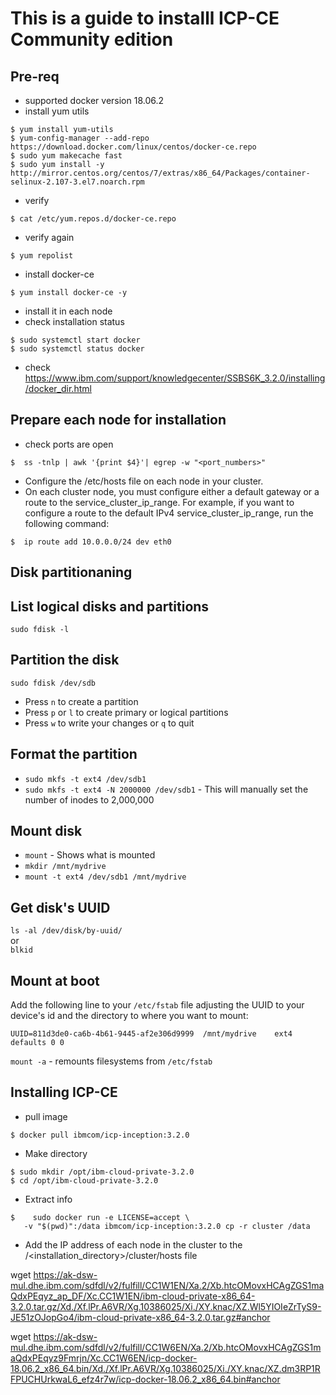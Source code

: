 # This is a guide to installl ICP-CE Community edition 

## Pre-req
- supported docker version 18.06.2
- install yum utils
```
$ yum install yum-utils
$ yum-config-manager --add-repo https://download.docker.com/linux/centos/docker-ce.repo
$ sudo yum makecache fast
$ sudo yum install -y http://mirror.centos.org/centos/7/extras/x86_64/Packages/container-selinux-2.107-3.el7.noarch.rpm
```
- verify 
```
$ cat /etc/yum.repos.d/docker-ce.repo
```
- verify again
```
$ yum repolist
```
- install docker-ce
```
$ yum install docker-ce -y
```
- install it in each node
-  check installation status
```
$ sudo systemctl start docker
$ sudo systemctl status docker
```
- check https://www.ibm.com/support/knowledgecenter/SSBS6K_3.2.0/installing/docker_dir.html

## Prepare each node for installation

- check ports are open
```
$  ss -tnlp | awk '{print $4}'| egrep -w "<port_numbers>"
```

- Configure the /etc/hosts file on each node in your cluster.
- On each cluster node, you must configure either a default gateway or a route to the service_cluster_ip_range.
For example, if you want to configure a route to the default IPv4 service_cluster_ip_range, run the following command:
```
$  ip route add 10.0.0.0/24 dev eth0
```


## Disk partitionaning 

## List logical disks and partitions
`sudo fdisk -l`

## Partition the disk
`sudo fdisk /dev/sdb`

* Press `n` to create a partition
* Press `p` or `l` to create primary or logical partitions
* Press `w` to write your changes or `q` to quit

## Format the partition

* `sudo mkfs -t ext4 /dev/sdb1`
* `sudo mkfs -t ext4 -N 2000000 /dev/sdb1` - This will manually set the number of inodes to 2,000,000

## Mount disk
* `mount` - Shows what is mounted
* `mkdir /mnt/mydrive`
* `mount -t ext4 /dev/sdb1 /mnt/mydrive`

## Get disk's UUID
`ls -al /dev/disk/by-uuid/`  
or  
`blkid`

## Mount at boot

Add the following line to your `/etc/fstab` file adjusting the UUID to your device's id and the directory to where you want to mount:

`UUID=811d3de0-ca6b-4b61-9445-af2e306d9999	/mnt/mydrive	ext4	defaults 0 0`

`mount -a` - remounts filesystems from `/etc/fstab`

## Installing ICP-CE
- pull image
```
$ docker pull ibmcom/icp-inception:3.2.0
```
- Make directory
```
$ sudo mkdir /opt/ibm-cloud-private-3.2.0
$ cd /opt/ibm-cloud-private-3.2.0
```
- Extract info
```
$    sudo docker run -e LICENSE=accept \
   -v "$(pwd)":/data ibmcom/icp-inception:3.2.0 cp -r cluster /data
```
- Add the IP address of each node in the cluster to the /<installation_directory>/cluster/hosts file

wget https://ak-dsw-mul.dhe.ibm.com/sdfdl/v2/fulfill/CC1W1EN/Xa.2/Xb.htcOMovxHCAgZGS1maQdxPEqyz_ap_DF/Xc.CC1W1EN/ibm-cloud-private-x86_64-3.2.0.tar.gz/Xd./Xf.lPr.A6VR/Xg.10386025/Xi./XY.knac/XZ.Wl5YIOIeZrTyS9-JE51zOJopGo4/ibm-cloud-private-x86_64-3.2.0.tar.gz#anchor

wget https://ak-dsw-mul.dhe.ibm.com/sdfdl/v2/fulfill/CC1W6EN/Xa.2/Xb.htcOMovxHCAgZGS1maQdxPEqyz9Fmrjn/Xc.CC1W6EN/icp-docker-18.06.2_x86_64.bin/Xd./Xf.lPr.A6VR/Xg.10386025/Xi./XY.knac/XZ.dm3RP1RFPUCHUrkwaL6_efz4r7w/icp-docker-18.06.2_x86_64.bin#anchor